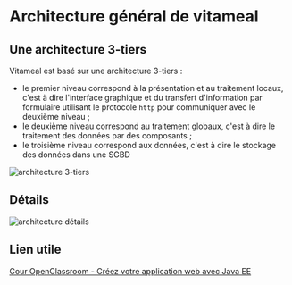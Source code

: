 # Architecture général de vitameal

## Une architecture 3-tiers

Vitameal est basé sur une architecture 3-tiers : 
* le premier niveau correspond à la présentation et au traitement locaux, c'est à dire l'interface graphique et du transfert d'information par formulaire utilisant le protocole `http` pour communiquer avec le deuxième niveau ;
* le deuxième niveau correspond au traitement globaux, c'est à dire le traitement des données par des composants ;
* le troisième niveau correspond aux données, c'est à dire le stockage des données dans une SGBD

![architecture 3-tiers](https://seikomi.github.io/Vitameal/Documentation/Architecture/architectureVitameal_3tiers.svg)

## Détails

![architecture détails](https://seikomi.github.io/Vitameal/Documentation/Architecture/architectureVitameal_details.svg)

## Lien utile

[Cour OpenClassroom - Créez votre application web avec Java EE](https://openclassrooms.com/courses/creez-votre-application-web-avec-java-ee?status=published)
